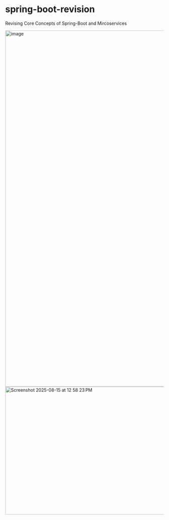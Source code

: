 # spring-boot-revision
Revising Core Concepts of Spring-Boot and Mircoservices

<img width="2155" height="1128" alt="image" src="https://github.com/user-attachments/assets/f1f76e55-edad-4748-bc5b-93ec59581037" />

<img width="679" height="405" alt="Screenshot 2025-08-15 at 12 58 23 PM" src="https://github.com/user-attachments/assets/585d64eb-67d1-462c-a4d6-6ea24e44b20e" />
